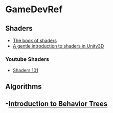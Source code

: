 # GameDevRef

## Shaders
- [The book of shaders](https://thebookofshaders.com/)
- [A gentle introduction to shaders in Unity3D](http://www.alanzucconi.com/2015/06/10/a-gentle-introduction-to-shaders-in-unity3d/)
### Youtube Shaders
- [Shaders 101](https://www.youtube.com/watch?v=T-HXmQAMhG0)

## Algorithms 

-[Introduction to Behavior Trees](https://web.archive.org/web/20140723035304/http://www.altdev.co/2011/02/24/introduction-to-behavior-trees/)
-
